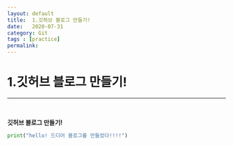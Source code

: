 ```yaml
---
layout: default
title:  1.깃허브 블로그 만들기!
date:   2020-07-31
category: Git
tags : [practice]
permalink: 
---
```


# 1.깃허브 블로그 만들기!
* * * 
<br>

**깃허브 블로그 만들기!**

~~~python
print("hello! 드디어 블로그를 만들었다!!!!")
~~~
